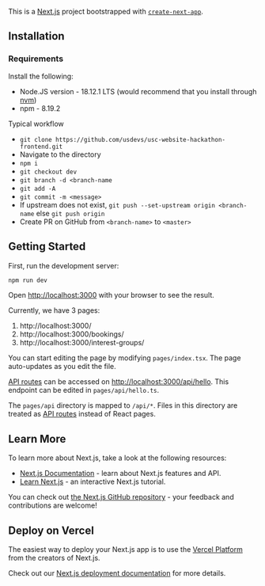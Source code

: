 This is a [Next.js](https://nextjs.org/) project bootstrapped with [`create-next-app`](https://github.com/vercel/next.js/tree/canary/packages/create-next-app).

## Installation

### Requirements

Install the following:
- Node.JS version - 18.12.1 LTS (would recommend that you install through [nvm](https://github.com/nvm-sh/nvm))
- npm - 8.19.2

Typical workflow
- `git clone https://github.com/usdevs/usc-website-hackathon-frontend.git`
- Navigate to the directory
- `npm i`
- `git checkout dev`
- `git branch -d <branch-name`
- `git add -A`
- `git commit -m <message>`
- If upstream does not exist, `git push --set-upstream origin <branch-name` else `git push origin`
- Create PR on GitHub from `<branch-name>` to `<master>`

## Getting Started

First, run the development server:

```bash
npm run dev
```

Open [http://localhost:3000](http://localhost:3000) with your browser to see the result.

Currently, we have 3 pages:
1. http://localhost:3000/
2. http://localhost:3000/bookings/
3. http://localhost:3000/interest-groups/

You can start editing the page by modifying `pages/index.tsx`. The page auto-updates as you edit the file.

[API routes](https://nextjs.org/docs/api-routes/introduction) can be accessed on [http://localhost:3000/api/hello](http://localhost:3000/api/hello). This endpoint can be edited in `pages/api/hello.ts`.

The `pages/api` directory is mapped to `/api/*`. Files in this directory are treated as [API routes](https://nextjs.org/docs/api-routes/introduction) instead of React pages.

## Learn More

To learn more about Next.js, take a look at the following resources:

- [Next.js Documentation](https://nextjs.org/docs) - learn about Next.js features and API.
- [Learn Next.js](https://nextjs.org/learn) - an interactive Next.js tutorial.

You can check out [the Next.js GitHub repository](https://github.com/vercel/next.js/) - your feedback and contributions are welcome!

## Deploy on Vercel

The easiest way to deploy your Next.js app is to use the [Vercel Platform](https://vercel.com/new?utm_medium=default-template&filter=next.js&utm_source=create-next-app&utm_campaign=create-next-app-readme) from the creators of Next.js.

Check out our [Next.js deployment documentation](https://nextjs.org/docs/deployment) for more details.
